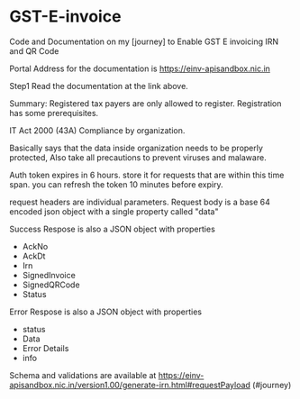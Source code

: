 # GST-E-invoice
Code and Documentation on my [journey] to Enable GST E invoicing IRN and QR Code

Portal Address for the documentation is https://einv-apisandbox.nic.in

Step1 Read the documentation at the link above. 

Summary: Registered tax payers are only allowed to register. Registration has some prerequisites. 

IT Act 2000 (43A) Compliance by organization. 

Basically says that the data inside organization needs to be properly protected, Also take all precautions to prevent viruses and malaware. 

Auth token expires in 6 hours. store it for requests that are within this time span. you can refresh the token 10 minutes before expiry.

request headers are individual parameters. 
Request body is a base 64 encoded json object with a single property called "data"

Success Respose is also a JSON object with properties

* AckNo
* AckDt
* Irn
* SignedInvoice
* SignedQRCode
* Status

Error Respose is also a JSON object with properties
* status
* Data
* Error Details
* info

Schema and validations are available at https://einv-apisandbox.nic.in/version1.00/generate-irn.html#requestPayload
(#journey)
